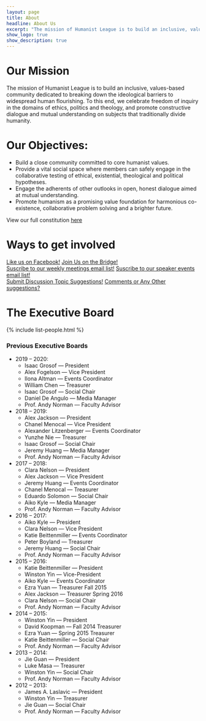 ```yaml
---
layout: page
title: About
headline: About Us
excerpt: "The mission of Humanist League is to build an inclusive, values-based community"
show_logo: true
show_description: true
---
```


# Our Mission
The mission of Humanist League is to build an inclusive, values-based community dedicated to breaking down the ideological barriers to widespread human flourishing.  To this end, we celebrate freedom of inquiry in the domains of ethics, politics and theology, and promote constructive dialogue and mutual understanding on subjects that traditionally divide humanity.

# Our Objectives:
* Build a close community committed to core humanist values.
* Provide a vital social space where members can safely engage in the collaborative testing of ethical, existential, theological and political hypotheses.
* Engage the adherents of other outlooks in open, honest dialogue aimed at mutual understanding.
* Promote humanism as a promising value foundation for harmonious co-existence, collaborative problem solving and a brighter future.

View our full constitution <a href="http://goo.gl/s3DSX" target="_blank">here</a>

# Ways to get involved

<div class='center-btns'>
<a href="https://www.facebook.com/CmuHumanistLeague" class="btn">Like us on Facebook!</a>
<a href="https://thebridge.cmu.edu/organization/humanistleague" class="btn">Join Us on the Bridge!</a>
</div>

<div class='center-btns'>
<a href="http://eepurl.com/D695H" class="btn">Suscribe to our weekly meetings email list!</a>
<a href="http://eepurl.com/cowLOL" class="btn">Suscribe to our speaker events email list!</a>
</div>

<div class='center-btns'>
<a href="https://docs.google.com/forms/d/129-eNF2YB-39xDZZXxbOHhGzTqycT8Xjcpgxle8i7ZY/viewform?usp=send_form" class="btn">Submit Discussion Topic Suggestions!</a>
<a href="https://docs.google.com/forms/d/1JEfAUiviqwHfZCe3GCEQ0cBIweWzw5vYocsqDZFoZPU/viewform?usp=send_form" class="btn">Comments or Any Other suggestions?</a>
</div>

# The Executive Board

{% include list-people.html %}

### Previous Executive Boards
- 2019 – 2020: 
  - Isaac Grosof &#8213; President
  - Alex Fogelson &#8213; Vice President
  - Ilona Altman &#8213; Events Coordinator
  - William Chen &#8213; Treasurer
  - Isaac Grosof &#8213; Social Chair
  - Daniel De Angulo &#8213; Media Manager
  - Prof. Andy Norman &#8213; Faculty Advisor
- 2018 – 2019: 
  - Alex Jackson &#8213; President
  - Chanel Menocal &#8213; Vice President
  - Alexander Litzenberger &#8213; Events Coordinator
  - Yunzhe Nie &#8213; Treasurer
  - Isaac Grosof &#8213; Social Chair
  - Jeremy Huang &#8213; Media Manager
  - Prof. Andy Norman &#8213; Faculty Advisor
- 2017 – 2018: 
  - Clara Nelson &#8213; President
  - Alex Jackson &#8213; Vice President
  - Jeremy Huang &#8213; Events Coordinator
  - Chanel Menocal &#8213; Treasurer
  - Eduardo Solomon &#8213; Social Chair
  - Aiko Kyle &#8213; Media Manager
  - Prof. Andy Norman &#8213; Faculty Advisor
- 2016 – 2017: 
  - Aiko Kyle &#8213; President
  - Clara Nelson &#8213; Vice President
  - Katie Beittenmiller &#8213; Events Coordinator
  - Peter Boyland &#8213; Treasurer
  - Jeremy Huang &#8213; Social Chair
  - Prof. Andy Norman &#8213; Faculty Advisor
- 2015 – 2016: 
  - Katie Beittenmiller &#8213; President
  - Winston Yin &#8213; Vice-President
  - Aiko Kyle &#8213; Events Coordinator
  - Ezra Yuan &#8213; Treasurer Fall 2015
  - Alex Jackson &#8213; Treasurer Spring 2016
  - Clara Nelson &#8213; Social Chair
  - Prof. Andy Norman &#8213; Faculty Advisor
- 2014 – 2015: 
  - Winston Yin &#8213; President
  - David Koopman &#8213; Fall 2014 Treasurer
  - Ezra Yuan &#8213; Spring 2015 Treasurer
  - Katie Beittenmiller &#8213; Social Chair
  - Prof. Andy Norman &#8213; Faculty Advisor
- 2013 – 2014: 
  - Jie Guan &#8213; President
  - Luke Masa &#8213; Treasurer
  - Winston Yin &#8213; Social Chair
  - Prof. Andy Norman &#8213; Faculty Advisor
- 2012 – 2013: 
  - James A. Laslavic &#8213; President
  - Winston Yin &#8213; Treasurer
  - Jie Guan &#8213; Social Chair
  - Prof. Andy Norman &#8213; Faculty Advisor
